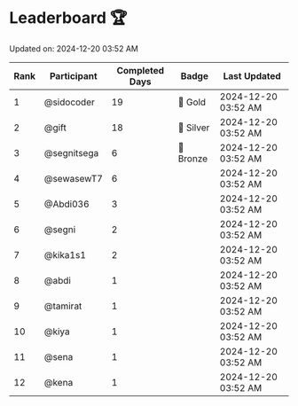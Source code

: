# Leaderboard 🏆

Updated on: 2024-12-20 03:52 AM

| Rank | Participant       | Completed Days | Badge      | Last Updated         |
|------|-------------------|----------------|------------|----------------------|
| 1    | @sidocoder        | 19             | 🏅 Gold     | 2024-12-20 03:52 AM |
| 2    | @gift             | 18             | 🥈 Silver   | 2024-12-20 03:52 AM |
| 3    | @segnitsega       | 6              | 🥉 Bronze   | 2024-12-20 03:52 AM |
| 4    | @sewasewT7        | 6              |            | 2024-12-20 03:52 AM |
| 5    | @Abdi036          | 3              |            | 2024-12-20 03:52 AM |
| 6    | @segni            | 2              |            | 2024-12-20 03:52 AM |
| 7    | @kika1s1          | 2              |            | 2024-12-20 03:52 AM |
| 8    | @abdi             | 1              |            | 2024-12-20 03:52 AM |
| 9    | @tamirat          | 1              |            | 2024-12-20 03:52 AM |
| 10   | @kiya             | 1              |            | 2024-12-20 03:52 AM |
| 11   | @sena             | 1              |            | 2024-12-20 03:52 AM |
| 12   | @kena             | 1              |            | 2024-12-20 03:52 AM |
